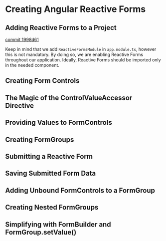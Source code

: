 # Creating Angular Reactive Forms

## Adding Reactive Forms to a Project

[commit 1998d61](https://github.com/marcoandre1/contacts-app/commit/1998d615c5b0e4172a2bd5b426a05d8389d2be82)

Keep in mind that we add `ReactiveFormsModule` in `app.module.ts`, however this is not mandatory. By doing so, we are enabling Reactive Forms throughout our application. Ideally, Reactive Forms should be imported only in the needed component.

## Creating Form Controls

## The Magic of the ControlValueAccessor Directive

## Providing Values to FormControls

## Creating FormGroups

## Submitting a Reactive Form

## Saving Submitted Form Data

## Adding Unbound FormControls to a FormGroup

## Creating Nested FormGroups

## Simplifying with FormBuilder and FormGroup.setValue()
